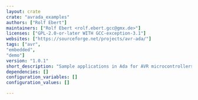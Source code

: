 ```yaml
---
layout: crate
crate: "avrada_examples"
authors: ["Rolf Ebert"]
maintainers: ["Rolf Ebert <rolf.ebert.gcc@gmx.de>"]
licenses: ["GPL-2.0-or-later WITH GCC-exception-3.1"]
websites: ["https://sourceforge.net/projects/avr-ada/"]
tags: ["avr",
"embedded",
"demo"]
version: "1.0.1"
short_description: "Sample applications in Ada for AVR microcontrollers"
dependencies: []
configuration_variables: []
configuration_values: []

---
```




